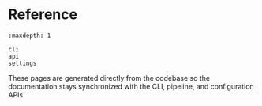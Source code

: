 # Reference

```{toctree}
:maxdepth: 1

cli
api
settings
```

These pages are generated directly from the codebase so the documentation stays synchronized with the CLI, pipeline, and configuration APIs.
